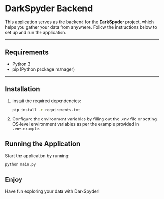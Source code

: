 # DarkSpyder Backend

This application serves as the backend for the **DarkSpyder** project, which helps you gather your data from anywhere. Follow the instructions below to set up and run the application.

---

## Requirements
- Python 3
- pip (Python package manager)

---

## Installation

1. Install the required dependencies:

   ```bash
   pip install -r requirements.txt
   ```

1. Configure the environment variables by filling out the .env file or setting OS-level environment variables as per the example provided in `.env.example.`

## Running the Application

Start the application by running:
    
    python main.py
    

## Enjoy

Have fun exploring your data with DarkSpyder!
